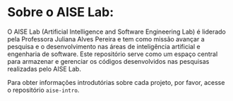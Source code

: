 # Sobre o AISE Lab:
O AISE Lab (Artificial Intelligence and Software Engineering Lab) é liderado pela Professora Juliana Alves Pereira e tem como missão avançar a pesquisa e o desenvolvimento nas áreas de inteligência artificial e engenharia de software. Este repositório serve como um espaço central para armazenar e gerenciar os códigos desenvolvidos nas pesquisas realizadas pelo AISE Lab. 

Para obter informações introdutórias sobre cada projeto, por favor, acesse o repositório `aise-intro`.
